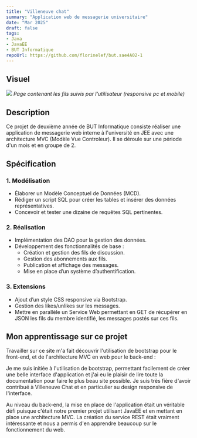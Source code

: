 ```yaml
---
title: "Villeneuve chat"
summary: "Application web de messagerie universitaire"
date: "Mar 2025"
draft: false
tags:
- Java
- JavaEE
- BUT Informatique
repoUrl: https://github.com/florinelef/but.sae4A02-1
---
```

## Visuel

![](/screen_villeneuvechat.png)
*Page contenant les fils suivis par l'utilisateur (responsive pc et mobile)*

## Description

Ce projet de deuxième année de BUT Informatique consiste réaliser
une application de messagerie web interne à l'université en JEE avec une architecture MVC (Modèle Vue Controleur).
Il se déroule sur une période d'un mois et en groupe de 2. 

## Spécification

### 1. Modélisation
- Élaborer un Modèle Conceptuel de Données (MCD).
- Rédiger un script SQL pour créer les tables et insérer des données représentatives.
- Concevoir et tester une dizaine de requêtes SQL pertinentes.

### 2. Réalisation
- Implémentation des DAO pour la gestion des données.
- Développement des fonctionnalités de base :
  - Création et gestion des fils de discussion.
  - Gestion des abonnements aux fils.
  - Publication et affichage des messages.
  - Mise en place d’un système d’authentification.

### 3. Extensions
- Ajout d’un style CSS responsive via Bootstrap.
- Gestion des likes/unlikes sur les messages.
- Mettre en parallèle un Service Web permettant en GET de récupérer en JSON les fils du membre identifié, les messages postés sur ces fils.


## Mon apprentissage sur ce projet

Travailler sur ce site m'a fait découvrir l'utilisation de bootstrap pour le front-end, et de l'architecture MVC en web pour le back-end :

Je me suis initiée à l'utilisation de bootstrap, permettant facilement de créer une belle interface d'application et j'ai eu le plaisir de lire toute la documentation pour faire le plus beau site possible. Je suis très fière d'avoir contribué à Villeneuve Chat et en particulier au design responsive de l'interface.

Au niveau du back-end, la mise en place de l'application était un véritable défi puisque c'était notre premier projet utilisant JavaEE et en mettant en place une architecture MVC. La création du service REST était vraiment intéressante et nous a permis d'en apprendre beaucoup sur le fonctionnement du web. 